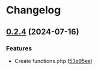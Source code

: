 # Changelog

## [0.2.4](https://github.com/devuri/kadence-childx/compare/v0.2.3...v0.2.4) (2024-07-16)


### Features

* Create functions.php ([53e95ee](https://github.com/devuri/kadence-childx/commit/53e95eef6c0b20db969419c53e65ca2d70d7e1c4))
